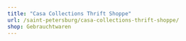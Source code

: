 ```yaml
---
title: "Casa Collections Thrift Shoppe"
url: /saint-petersburg/casa-collections-thrift-shoppe/
shop: Gebrauchtwaren
---
```

